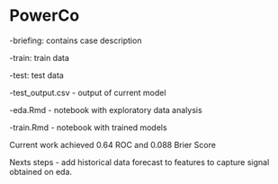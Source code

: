 # PowerCo

-briefing: contains case description

-train: train data

-test: test data

-test_output.csv - output of current model

-eda.Rmd - notebook with exploratory data analysis

-train.Rmd - notebook with trained models

Current work achieved 0.64 ROC and 0.088 Brier Score

Nexts steps - add historical data forecast to features to capture signal obtained on eda.
